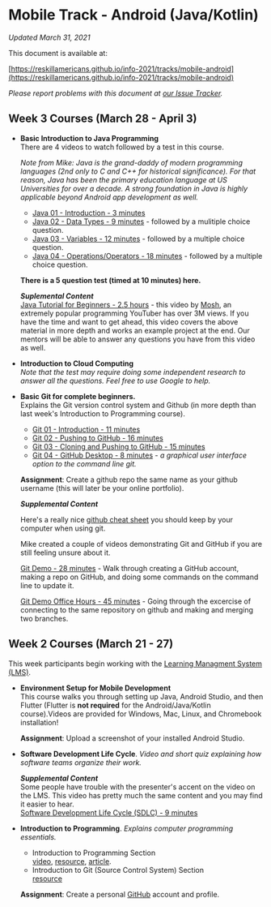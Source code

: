 # Mobile Track - Android (Java/Kotlin)

*Updated March 31, 2021*

This document is available at:

[https://reskillamericans.github.io/info-2021/tracks/mobile-android](https://reskillamericans.github.io/info-2021/tracks/mobile-android)

*Please report problems with this document at
[our Issue Tracker](https://github.com/reskillamericans/info-2021/issues/new?title=mobile-android.md:).*

## Week 3 Courses (March 28 - April 3)

- **Basic Introduction to Java Programming**<br>
  There are 4 videos to watch followed by a test in this course.
  
  *Note from Mike: Java
  is the grand-daddy of modern programming languages (2nd only to C and C++ for historical significance).  For that reason, Java has been the primary education language at US Universities for over a decade.  A strong foundation in Java is highly applicable beyond Android app development as well.*

  - [Java 01 - Introduction - 3 minutes](https://youtu.be/Mus3oa8-bWc)
  - [Java 02 - Data Types - 9 minutes](https://youtu.be/078tLcuOLi0) - followed by a mulitiple choice question.
  - [Java 03 - Variables - 12 minutes](https://youtu.be/yXamr7MZwVs) - followed by a multiple choice question.
  - [Java 04 - Operations/Operators - 18 minutes](https://youtu.be/fxCweT8TSwQ) - followed by a multiple choice question.

  **There is a 5 question test (timed at 10 minutes) here.**

  ***Suplemental Content***<br>
  [Java Tutorial for Beginners - 2.5 hours](https://youtu.be/eIrMbAQSU34) - this video by [Mosh](https://www.youtube.com/channel/UCWv7vMbMWH4-V0ZXdmDpPBA), an extremely popular programming YouTuber has over 3M views.  If you have the time and want to get ahead, this video covers the above material in more depth and works an example project at the end.  Our mentors will be able to answer any questions you have from this video as well.

- **Introduction to Cloud Computing**<br>
  *Note that the test may require doing some independent research
  to answer all the questions.  Feel free to use Google to help.*
- **Basic Git for complete beginners.**<br>
  Explains the Git version control system and Github (in more depth
  than last week's Introduction to Programming course).
  - [Git 01 - Introduction - 11 minutes](https://youtu.be/dI_CUlVKrFw)
  - [Git 02 - Pushing to GitHub - 16 minutes](https://youtu.be/0FaJF4t5Kfo)
  - [Git 03 - Cloning and Pushing to GitHub - 15 minutes](https://youtu.be/2chNGl5RGy4)
  - [Git 04 - GitHub Desktop - 8 minutes](https://youtu.be/YUkoy0PlTFQ) - *a graphical user interface option to the command line git.*

  **Assignment**: Create a github repo the same name as your github username (this will later be your online portfolio).

  ***Supplemental Content***

  Here's a really nice [github cheat sheet](../cheat-sheets/github-git-cheat-sheet.pdf) you should keep by your computer when using git.

  Mike created a couple of videos demonstrating Git and GitHub if you are still feeling unsure about it.

  [Git Demo - 28 minutes](https://youtu.be/RjGRfYAesFw) - Walk through creating a GitHub account, making a repo on GitHub, and doing some commands on the command line to update it.

  [Git Demo Office Hours - 45 minutes](https://www.youtube.com/watch?v=7zXiwnwde9g) - Going through the excercise of connecting to the same repository on github and making and merging two branches.

## Week 2 Courses (March 21 - 27)

This week participants begin working with the [Learning Managment System (LMS)](https://reskillamericans.us).

- **Environment Setup for Mobile Development**<br>
  This course walks you through setting up Java, Android Studio, and then Flutter (Flutter is **not required** for the Android/Java/Kotlin course).Videos are provided for Windows, Mac, Linux, and Chromebook installation!<br>

  **Assignment**: Upload a screenshot of your installed Android Studio.

- **Software Development Life Cycle**. *Video and short quiz explaining how software teams organize their work.*

  ***Supplemental Content***<br>
  Some people have trouble with the presenter's accent on the video on the LMS.  This video has pretty much the same content and you may find it easier to hear.<br>
  [Software Development Life Cycle (SDLC) - 9 minutes](https://youtu.be/i-QyW8D3ei0)
- **Introduction to Programming**.  *Explains computer programming essentials.*
  - Introduction to Programming Section<br>
    [video](https://youtu.be/zOjov-2OZ0E), [resource](https://github.com/microsoft/Web-Dev-For-Beginners/tree/main/1-getting-started-lessons/1-intro-to-programming-languages), [article](https://www.freecodecamp.org/news/beginners-roadmap-web-development/).
  - Introduction to Git (Source Control System) Section<br>
    [resource](https://github.com/microsoft/Web-Dev-For-Beginners/tree/main/1-getting-started-lessons/2-github-basics)<br>

  **Assignment**: Create a personal [GitHub](https://github.com/) account and profile.
